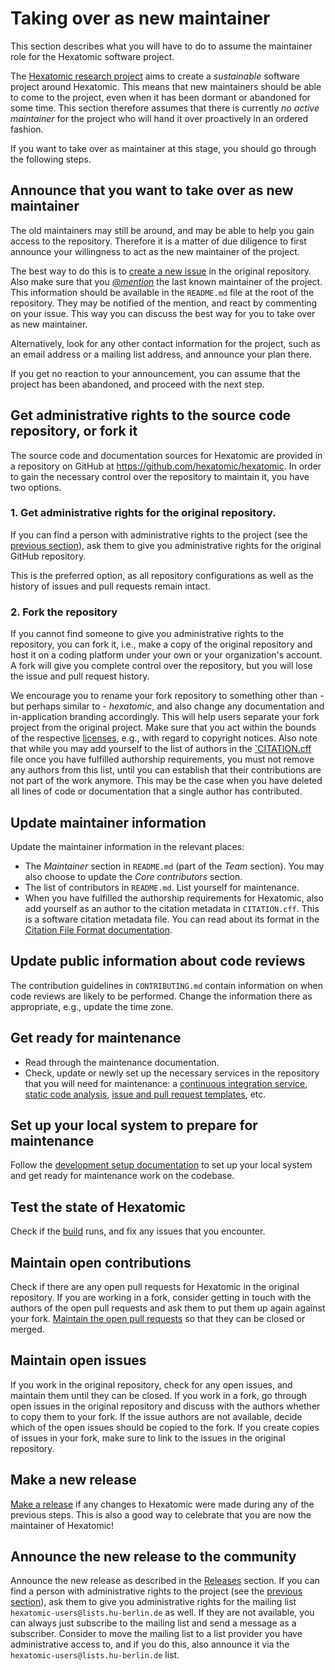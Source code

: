 # Taking over as new maintainer

This section describes what you will have to do to assume the maintainer role for the Hexatomic software project.

The [Hexatomic research project](https://hexatomic.github.io) aims to create a *sustainable* software project around Hexatomic.
This means that new maintainers should be able to come to the project, even when it has been dormant or abandoned for some time.
This section therefore assumes that there is currently *no active maintainer* for the project who will hand it over proactively in an ordered fashion.

If you want to take over as maintainer at this stage, you should go through the following steps.

## Announce that you want to take over as new maintainer

The old maintainers may still be around, and may be able to help you gain access to the repository.
Therefore it is a matter of due diligence to first announce your willingness to act as the new maintainer of the project.

The best way to do this is to [create a new issue](https://github.com/hexatomic/hexatomic/issues/new) in the original repository.
Also make sure that you [*@mention*](https://web.archive.org/web/20210505163556/https://docs.github.com/en/github/writing-on-github/basic-writing-and-formatting-syntax#mentioning-people-and-teams) the last known maintainer of the project.
This information should be available in the `README.md` file at the root of the repository.
They may be notified of the mention, and react by commenting on your issue.
This way you can discuss the best way for you to take over as new maintainer.

Alternatively, look for any other contact information for the project, such as an email address or a mailing list address, and announce your plan there.

If you get no reaction to your announcement, you can assume that the project has been abandoned, and proceed with the next step.

## Get administrative rights to the source code repository, or fork it

The source code and documentation sources for Hexatomic are provided in a repository on GitHub at <https://github.com/hexatomic/hexatomic>.
In order to gain the necessary control over the repository to maintain it, you have two options.

### 1. Get administrative rights for the original repository.

If you can find a person with administrative rights to the project (see the [previous section](#announce-that-you-want-to-take-over-as-new-maintainer)),
ask them to give you administrative rights for the original GitHub repository.

This is the preferred option, as all repository configurations as well as the history of issues and pull requests remain intact.

### 2. Fork the repository

If you cannot find someone to give you administrative rights to the repository, you can fork it, i.e., make a copy of the original repository and host it on a coding platform under your own or your organization's account.
A fork will give you complete control over the repository, but you will lose the issue and pull request history.

We encourage you to rename your fork repository to something other than - but perhaps similar to - *hexatomic*, and also change any documentation and in-application branding accordingly.
This will help users separate your fork project from the original project.
Make sure that you act within the bounds of the respective [licenses](../licensing/), e.g., with regard to copyright notices.
Also note that while you may add yourself to the list of authors in the [`CITATION.cff](../licensing/) file once you have fulfilled authorship requirements,<!-- TODO Link once they're there -->
you must not remove any authors from this list, until you can establish that their contributions are not part of the work anymore.
This may be the case when you have deleted all lines of code or documentation that a single author has contributed.

## Update maintainer information

Update the maintainer information in the relevant places:

- The *Maintainer* section in `README.md` (part of the *Team* section). You may also choose to update the *Core contributors* section.
- The list of contributors in `README.md`. List yourself for maintenance.
- When you have fulfilled the authorship requirements for Hexatomic, also add yourself as an author to the citation metadata in `CITATION.cff`. This is a software citation metadata file. You can read about its format in the [Citation File Format documentation](https://citation-file-format.github.io/).

## Update public information about code reviews

The contribution guidelines in `CONTRIBUTING.md` contain information on when code reviews are likely to be performed. Change the information there as appropriate, e.g., update the time zone.

## Get ready for maintenance

- Read through the maintenance documentation.
- Check, update or newly set up the necessary services in the repository that you will need for maintenance: a [continuous integration service](../continuous-integration/), [static code analysis](../continuous-integration/#static-code-analysis), [issue and pull request templates](../repository/templates.md), etc.

## Set up your local system to prepare for maintenance

Follow the [development setup documentation](../../development/setup.md) to set up your local system and get ready for maintenance work on the codebase.

## Test the state of Hexatomic

Check if the [build](../../development/getting-the-source-code.md#build-hexatomic-locally) runs, and fix any issues that you encounter.

## Maintain open contributions

Check if there are any open pull requests for Hexatomic in the original repository.
If you are working in a fork, consider getting in touch with the authors of the open pull requests and ask them to put them up again against your fork.
[Maintain the open pull requests](../contributions/) so that they can be closed or merged.

## Maintain open issues

If you work in the original repository, check for any open issues, and maintain them until they can be closed.
If you work in a fork, go through open issues in the original repository and discuss with the authors whether to copy them to your fork.
If the issue authors are not available, decide which of the open issues should be copied to the fork.
If you create copies of issues in your fork, make sure to link to the issues in the original repository.

## Make a new release

[Make a release](../releases/) if any changes to Hexatomic were made during any of the previous steps.
This is also a good way to celebrate that you are now the maintainer of Hexatomic!

## Announce the new release to the community

Announce the new release as described in the [Releases](../releases/#promoting-releases-to-the-community) section.
If you can find a person with administrative rights to the project (see the [previous section](#announce-that-you-want-to-take-over-as-new-maintainer)),
ask them to give you administrative rights for the mailing list `hexatomic-users@lists.hu-berlin.de` as well.
If they are not available, you can always just subscribe to the mailing list and send a message as a subscriber.
Consider to move the mailing list to a list provider you have administrative access to, and if you do this, also announce it via the `hexatomic-users@lists.hu-berlin.de` list.
